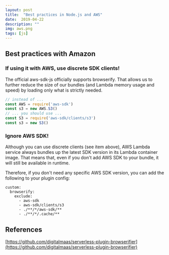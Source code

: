 ```yaml
---
layout: post
title:  "Best practices in Node.js and AWS"
date:  2019-04-22
description: ""
img: aws.png
tags: [js]
---
```


## Best practices with Amazon

### If using it with AWS, use discrete SDK clients!

The official aws-sdk-js officially supports browserify. That allows us to further reduce the size of our bundles (and Lambda memory usage and speed) by loading only what is strictly needed.
```js
// instead of ...
const AWS = require('aws-sdk')
const s3 = new AWS.S3()
// ... you should use ...
const S3 = require('aws-sdk/clients/s3')
const s3 = new S3()
```

### Ignore AWS SDK!
Although you can use discrete clients (see item above), AWS Lambda service always bundles up the latest SDK version in its Lambda container image. That means that, even if you don't add AWS SDK to your bundle, it will still be available in runtime.

Therefore, if you don't need any specific AWS SDK version, you can add the following to your plugin config:
```
custom:
  browserify:
    exclude:
      - aws-sdk
      - aws-sdk/clients/s3
      - ./**/*/aws-sdk/**
      - ./**/*/.cache/**
```

## References
[https://github.com/digitalmaas/serverless-plugin-browserifier](https://github.com/digitalmaas/serverless-plugin-browserifier)
